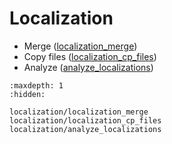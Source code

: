 # Localization

- Merge ([localization_merge](localization/localization_merge.md))
- Copy files ([localization_cp_files](localization/localization_cp_files.md))
- Analyze ([analyze_localizations](localization/analyze_localizations))

```{toctree}
:maxdepth: 1
:hidden:

localization/localization_merge
localization/localization_cp_files
localization/analyze_localizations
```
